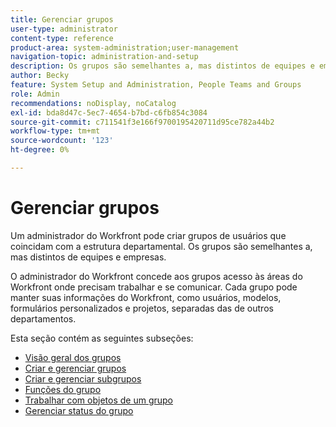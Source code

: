 ```yaml
---
title: Gerenciar grupos
user-type: administrator
content-type: reference
product-area: system-administration;user-management
navigation-topic: administration-and-setup
description: Os grupos são semelhantes a, mas distintos de equipes e empresas. O administrador do Workfront concede aos grupos acesso às áreas do Workfront onde precisam trabalhar e se comunicar.
author: Becky
feature: System Setup and Administration, People Teams and Groups
role: Admin
recommendations: noDisplay, noCatalog
exl-id: bda8d47c-5ec7-4654-b7bd-c6fb854c3084
source-git-commit: c711541f3e166f9700195420711d95ce782a44b2
workflow-type: tm+mt
source-wordcount: '123'
ht-degree: 0%

---
```


# Gerenciar grupos

Um administrador do Workfront pode criar grupos de usuários que coincidam com a estrutura departamental. Os grupos são semelhantes a, mas distintos de equipes e empresas.

O administrador do Workfront concede aos grupos acesso às áreas do Workfront onde precisam trabalhar e se comunicar. Cada grupo pode manter suas informações do Workfront, como usuários, modelos, formulários personalizados e projetos, separadas das de outros departamentos.

Esta seção contém as seguintes subseções:

* [Visão geral dos grupos](../../administration-and-setup/manage-groups/groups-overview/groups-overview.md)
* [Criar e gerenciar grupos](../../administration-and-setup/manage-groups/create-and-manage-groups/create-and-manage-groups.md)
* [Criar e gerenciar subgrupos](../../administration-and-setup/manage-groups/create-and-manage-subgroups/create-and-manage-subgroups.md)
* [Funções do grupo](../../administration-and-setup/manage-groups/group-roles/group-roles.md)
* [Trabalhar com objetos de um grupo](../../administration-and-setup/manage-groups/work-with-group-objects/work-with-a-groups-objects.md)
* [Gerenciar status do grupo](../../administration-and-setup/manage-groups/manage-group-statuses/manage-group-statuses.md)
